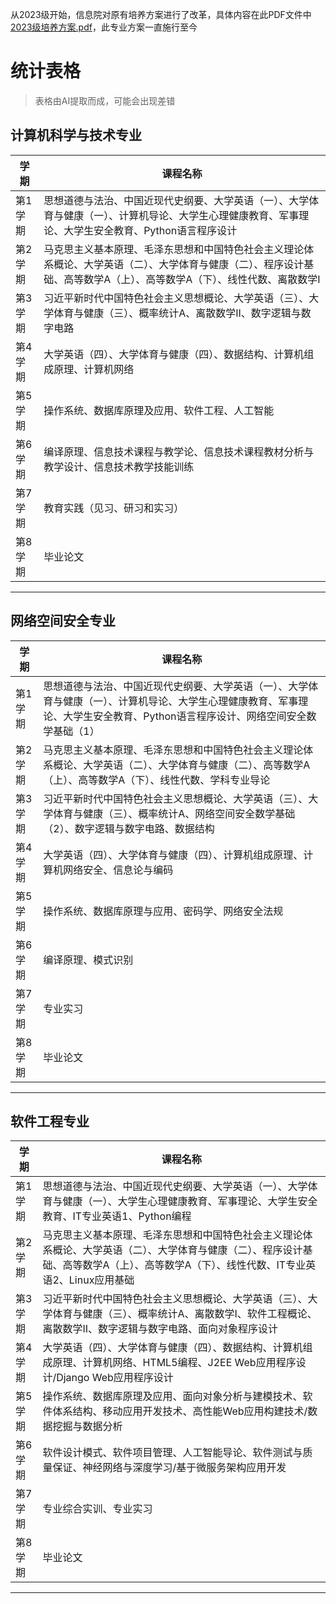 从2023级开始，信息院对原有培养方案进行了改革，具体内容在此PDF文件中[2023级培养方案.pdf](/日常/uploads/2023版培养方案.pdf)，此专业方案一直施行至今

# 统计表格

> 表格由AI提取而成，可能会出现差错

## 计算机科学与技术专业

| 学期 | 课程名称 |
|------|----------|
| 第1学期 | 思想道德与法治、中国近现代史纲要、大学英语（一）、大学体育与健康（一）、计算机导论、大学生心理健康教育、军事理论、大学生安全教育、Python语言程序设计 |
| 第2学期 | 马克思主义基本原理、毛泽东思想和中国特色社会主义理论体系概论、大学英语（二）、大学体育与健康（二）、程序设计基础、高等数学A（上）、高等数学A（下）、线性代数、离散数学I |
| 第3学期 | 习近平新时代中国特色社会主义思想概论、大学英语（三）、大学体育与健康（三）、概率统计A、离散数学II、数字逻辑与数字电路 |
| 第4学期 | 大学英语（四）、大学体育与健康（四）、数据结构、计算机组成原理、计算机网络 |
| 第5学期 | 操作系统、数据库原理及应用、软件工程、人工智能 |
| 第6学期 | 编译原理、信息技术课程与教学论、信息技术课程教材分析与教学设计、信息技术教学技能训练 |
| 第7学期 | 教育实践（见习、研习和实习） |
| 第8学期 | 毕业论文 |
---

## 网络空间安全专业

| 学期 | 课程名称 |
|------|----------|
| 第1学期 | 思想道德与法治、中国近现代史纲要、大学英语（一）、大学体育与健康（一）、计算机导论、大学生心理健康教育、军事理论、大学生安全教育、Python语言程序设计、网络空间安全数学基础（1） |
| 第2学期 | 马克思主义基本原理、毛泽东思想和中国特色社会主义理论体系概论、大学英语（二）、大学体育与健康（二）、高等数学A（上）、高等数学A（下）、线性代数、学科专业导论 |
| 第3学期 | 习近平新时代中国特色社会主义思想概论、大学英语（三）、大学体育与健康（三）、概率统计A、网络空间安全数学基础（2）、数字逻辑与数字电路、数据结构 |
| 第4学期 | 大学英语（四）、大学体育与健康（四）、计算机组成原理、计算机网络安全、信息论与编码 |
| 第5学期 | 操作系统、数据库原理与应用、密码学、网络安全法规 |
| 第6学期 | 编译原理、模式识别 |
| 第7学期 | 专业实习 |
| 第8学期 | 毕业论文 |
---

## 软件工程专业

| 学期 | 课程名称 |
|------|----------|
| 第1学期 | 思想道德与法治、中国近现代史纲要、大学英语（一）、大学体育与健康（一）、大学生心理健康教育、军事理论、大学生安全教育、IT专业英语1、Python编程 |
| 第2学期 | 马克思主义基本原理、毛泽东思想和中国特色社会主义理论体系概论、大学英语（二）、大学体育与健康（二）、程序设计基础、高等数学A（上）、高等数学A（下）、线性代数、IT专业英语2、Linux应用基础 |
| 第3学期 | 习近平新时代中国特色社会主义思想概论、大学英语（三）、大学体育与健康（三）、概率统计A、离散数学I、软件工程概论、离散数学II、数字逻辑与数字电路、面向对象程序设计 |
| 第4学期 | 大学英语（四）、大学体育与健康（四）、数据结构、计算机组成原理、计算机网络、HTML5编程、J2EE Web应用程序设计/Django Web应用程序设计 |
| 第5学期 | 操作系统、数据库原理及应用、面向对象分析与建模技术、软件体系结构、移动应用开发技术、高性能Web应用构建技术/数据挖掘与数据分析 |
| 第6学期 | 软件设计模式、软件项目管理、人工智能导论、软件测试与质量保证、神经网络与深度学习/基于微服务架构应用开发 |
| 第7学期 | 专业综合实训、专业实习 |
| 第8学期 | 毕业论文 |
--- 